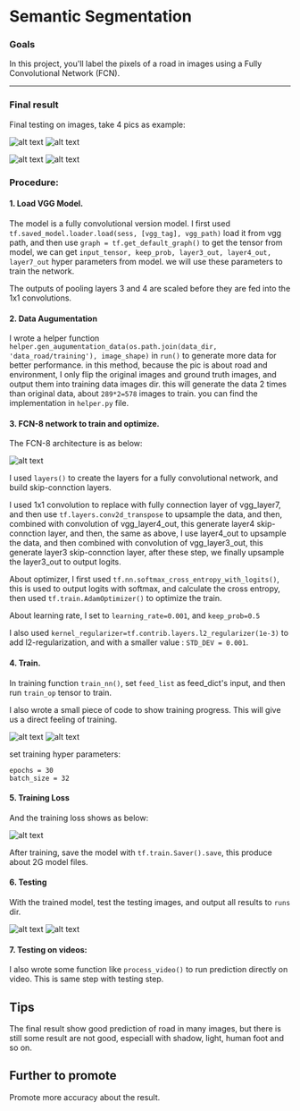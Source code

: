 # Semantic Segmentation
### Goals
In this project, you'll label the pixels of a road in images using a Fully Convolutional Network (FCN).

---

[image1]: ./outputs/um_000005.png
[image2]: ./outputs/1um_000005.png
[image3]: ./outputs/um_000015.png
[image4]: ./outputs/1um_000015.png
[image5]: ./outputs/fcn8.png
[image6]: ./outputs/pg1.png
[image7]: ./outputs/pg2.png
[image8]: ./outputs/loss.png

### Final result

Final testing on images, take 4 pics as example:

![alt text][image1]
![alt text][image2]

![alt text][image3]
![alt text][image4]



### Procedure:

#### 1. Load VGG Model.

The model is a fully convolutional version model. I first used `tf.saved_model.loader.load(sess, [vgg_tag], vgg_path)` load it from vgg path, and then use `graph = tf.get_default_graph()` to get the tensor from model,
we can get `input_tensor, keep_prob, layer3_out, layer4_out, layer7_out` hyper parameters from model. we will use these parameters to train the network.

The outputs of pooling layers 3 and 4 are scaled before they are fed into the 1x1 convolutions.

#### 2. Data Augumentation

I wrote a helper function `helper.gen_augumentation_data(os.path.join(data_dir, 'data_road/training'), image_shape)` in `run()` to generate more data for better performance. in this method, because the pic is about road and environment, I only flip the original images and ground truth images, and output them into training data images dir. this will generate the data 2 times than original data, about `289*2=578` images to train. you can find the implementation in `helper.py` file.


#### 3. FCN-8 network to train and optimize.

The FCN-8 architecture is as below:

![alt text][image5]

I used `layers()` to create the layers for a fully convolutional network, and build skip-connction layers.

I used 1x1 convolution to replace with fully connection layer of vgg_layer7, and then use `tf.layers.conv2d_transpose` to upsample the data, and then, combined with convolution of vgg_layer4_out, this generate layer4 skip-connction layer, and then, the same as above, I use layer4_out to upsample the data, and then combined with convolution of vgg_layer3_out, this generate layer3 skip-connction layer, after these step, we finally upsample the layer3_out to output logits.

About optimizer, I first used `tf.nn.softmax_cross_entropy_with_logits()`, this is used to output logits with softmax, and calculate the cross entropy, then used `tf.train.AdamOptimizer()` to optimize the train. 

About learning rate, I set to `learning_rate=0.001`, and `keep_prob=0.5`

I also used `kernel_regularizer=tf.contrib.layers.l2_regularizer(1e-3)` to add l2-regularization, and with a smaller value : `STD_DEV = 0.001`.

#### 4. Train.
In training function `train_nn()`, set `feed_list` as feed_dict's input, and then run `train_op` tensor to train.

I also wrote a small piece of code to show training progress. This will give us a direct feeling of training.

![alt text][image6]
![alt text][image7]

set training hyper parameters:
```
epochs = 30
batch_size = 32
```

#### 5. Training Loss

And the training loss shows as below:

![alt text][image8]

After training, save the model with `tf.train.Saver().save`, this produce about 2G model files.

#### 6. Testing

With the trained model, test the testing images, and output all results to  `runs` dir.

![alt text][image2]
![alt text][image4]

#### 7. Testing on videos:

I also wrote some function like `process_video()` to run prediction directly on video. This is same step with testing step.

## Tips

The final result show good prediction of road in many images, but there is still some result are not good, especiall with shadow, light, human foot and so on.

## Further to promote

Promote more accuracy about the result.